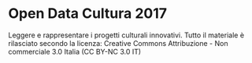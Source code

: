 # Open Data Cultura 2017
Leggere e rappresentare i progetti culturali innovativi.
Tutto il materiale è rilasciato secondo la licenza:
Creative Commons Attribuzione - Non commerciale 3.0 Italia (CC BY-NC 3.0 IT)

## 
